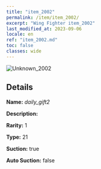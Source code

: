 ```yaml
---
title: "item_2002"
permalink: /item/item_2002/
excerpt: "Wing Fighter item_2002"
last_modified_at: 2023-09-06
locale: en
ref: "item_2002.md"
toc: false
classes: wide
---
```



 ![Unknown_2002](/images/item/daily_gift2_p.png)



## Details

 **Name:** *daily_gift2* 

 **Description:** 

 **Rarity:** 1 

 **Type:** 21 

 **Suction:** true 

 **Auto Suction:** false 


